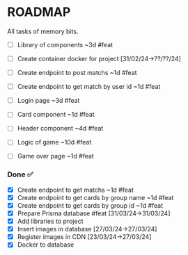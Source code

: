 # ROADMAP

All tasks of memory bits.

- [ ] Library of components ~3d #feat
- [ ] Create container docker for project [31/02/24->??/??/24]
- [ ] Create endpoint to post matchs ~1d #feat
- [ ] Create endpoint to get match by user id ~1d #feat
- [ ] Login page ~3d #feat
- [ ] Card component ~1d #feat
- [ ] Header component ~4d #feat
- [ ] Logic of game ~10d #feat
- [ ] Game over page ~1d #feat


### Done ✅

- [x] Create endpoint to get matchs ~1d #feat
- [x] Create endpoint to get cards by group name ~1d #feat
- [x] Create endpoint to get cards by group id ~1d #feat
- [x] Prepare Prisma database #feat [31/03/24->31/03/24]
- [x] Add libraries to project
- [x] Insert images in database [27/03/24->27/03/24]
- [x] Register images in CDN [23/03/24->27/03/24]
- [x] Docker to database
